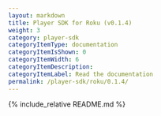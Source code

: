 ```yaml
---
layout: markdown
title: Player SDK for Roku (v0.1.4)
weight: 3
category: player-sdk
categoryItemType: documentation
categoryItemIsShown: 0
categoryItemWidth: 6
categoryItemDescription:
categoryItemLabel: Read the documentation
permalink: /player-sdk/roku/0.1.4/
---
```

{% include_relative README.md %}
